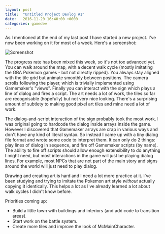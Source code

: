 ```yaml
---
layout: post
title:  "Untitled Project Devlog #1"
date:   2016-11-20 16:40:00 +0000
categories: gamedev
---
```


As I mentioned at the end of my last post I have started a new project. I've now been working on it for most of a week. Here's a screenshot:

![Screenshot]({{site.url}}/assets/medamon-1.png)

The progress rate has been mixed this week, so it's not too advanced yet. You can walk around the map, with a decent walk cycle (mostly imitating the GBA Pokemon games - but not directly ripped). You always stay aligned with the tile grid but animate smoothly between positions. The camera scrolls following the player, which is trivially implemented using Gamemaker's "views". Finally you can interact with the sign which plays a line of dialog and fires a script. The art needs a lot of work, the tiles so far are recognisable (hopefully) but not very nice looking. There's a surprising amount of subtlety to making good pixel art tiles and mine need a lot of work.

The dialog-and-script interaction of the sign probably took the most work. I was original going to hardcode the dialog inside arrays inside the game. However I discovered that Gamemaker arrays are crap in various ways and don't have any kind of literal syntax. So instead I came up with a tiny dialog file format and wrote some code to interpret them. It can only do 2 things: play lines of dialog in sequence, and fire off Gamemaker scripts (by name). The ability to fire off scripts should allow enough extensibility to do anything I might need, but most interactions in the game will just be playing dialog lines. For example, most NPCs that are not part of the main story and signs around the world will just need to play dialog.

Drawing and creating art is hard and I need a lot more practice at it. I've been studying and trying to imitate the Pokemon art style _without_ actually copying it identically. This helps a lot as I've already learned a lot about walk cycles I didn't know before.

Priorities coming up:
* Build a little town with buildings and interiors (and add code to transition areas).
* Start work on the battle system.
* Create more tiles and improve the look of McMainCharacter.
